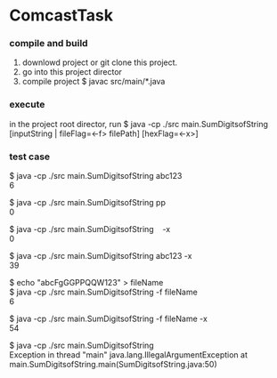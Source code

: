 # ComcastTask

### compile and build
1. downlowd project or git clone this project.
2. go into this project director
3. compile project $ javac src/main/*.java

### execute
in the project root director, run $ java -cp ./src main.SumDigitsofString [inputString | fileFlag=<-f> filePath] [hexFlag=<-x>]


### test case
$ java -cp ./src main.SumDigitsofString abc123 <br />
6

$ java -cp ./src main.SumDigitsofString pp <br />
0

$ java -cp ./src main.SumDigitsofString &nbsp;&nbsp; -x <br />
0

$ java -cp ./src main.SumDigitsofString abc123 -x <br />
39

$ echo "abcFgGGPPQQW123" > fileName <br />
$ java -cp ./src main.SumDigitsofString -f fileName <br />
6

$ java -cp ./src main.SumDigitsofString -f fileName -x <br />
54

$ java -cp ./src main.SumDigitsofString <br />
Exception in thread "main" java.lang.IllegalArgumentException
	at main.SumDigitsofString.main(SumDigitsofString.java:50)
